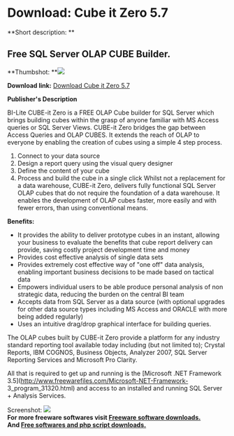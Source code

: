 # Download: Cube it Zero 5.7

**Short description: **

## Free SQL Server OLAP CUBE Builder.

  
**Thumbshot: **![](http://www.freewarefiles.com/screenshot/cubeitzero_md.jpg)   
  
**Download link:** [Download Cube it Zero 5.7](http://freesoftwares.boysofts.com/Cube-it-Zero_program_57669.html)  
  

**Publisher's Description**  
  

BI-Lite CUBE-it Zero is a FREE OLAP Cube builder for SQL Server which brings
building cubes within the grasp of anyone familiar with MS Access queries or
SQL Server Views. CUBE-it Zero bridges the gap between Access Queries and OLAP
CUBES. It extends the reach of OLAP to everyone by enabling the creation of
cubes using a simple 4 step process.

  1. Connect to your data source 
  2. Design a report query using the visual query designer 
  3. Define the content of your cube 
  4. Process and build the cube in a single click 
Whilst not a replacement for a data warehouse, CUBE-it Zero, delivers fully
functional SQL Server OLAP cubes that do not require the foundation of a data
warehouse. It enables the development of OLAP cubes faster, more easily and
with fewer errors, than using conventional means.

**Benefits:**

  * It provides the ability to deliver prototype cubes in an instant, allowing your business to evaluate the benefits that cube report delivery can provide, saving costly project development time and money 
  * Provides cost effective analysis of single data sets 
  * Provides extremely cost effective way of "one off" data analysis, enabling important business decisions to be made based on tactical data 
  * Empowers individual users to be able produce personal analysis of non strategic data, reducing the burden on the central BI team 
  * Accepts data from SQL Server as a data source (with optional upgrades for other data source types including MS Access and ORACLE with more being added regularly) 
  * Uses an intuitive drag/drop graphical interface for building queries. 

The OLAP cubes built by CUBE-it Zero provide a platform for any industry
standard reporting tool available today including (but not limited to);
Crystal Reports, IBM COGNOS, Business Objects, Analyzer 2007, SQL Server
Reporting Services and Microsoft Pro Clarity.

All that is required to get up and running is the [Microsoft .NET Framework
3.5](http://www.freewarefiles.com/Microsoft-NET-Framework-
3_program_31320.html) and access to an installed and running SQL Server +
Analysis Services.

  
  
Screenshot: ![](http://www.freewarefiles.com/screenshot/cubeitzero.jpg)  
**For more freeware softwares visit [Freeware software downloads.](http://freesoftwares.boysofts.com/)**   
**And [Free softwares and php script downloads.](http://www.boysofts.com/)**

